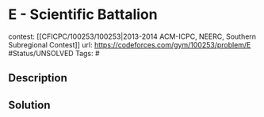 # E - Scientific Battalion

contest: [[CFICPC/100253/100253|2013-2014 ACM-ICPC, NEERC, Southern Subregional Contest]]
url: https://codeforces.com/gym/100253/problem/E
#Status/UNSOLVED
Tags: #

## Description

## Solution

